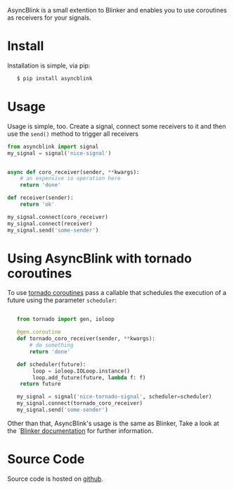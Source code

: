 AsyncBlink is a small extention to Blinker and enables you to use
coroutines as receivers for your signals.

Install
=======

Installation is simple, via pip:

```sh
   $ pip install asyncblink
```


Usage
=====

Usage is simple, too. Create a signal, connect some receivers to it
and then use the ``send()`` method to trigger all receivers

```python
from asyncblink import signal
my_signal = signal('nice-signal')


async def coro_receiver(sender, **kwargs):
    # an expensive io operation here
    return 'done'

def receiver(sender):
    return 'ok'

my_signal.connect(coro_receiver)
my_signal.connect(receiver)
my_signal.send('some-sender')
```

Using AsyncBlink with tornado coroutines
========================================

To use [tornado coroutines](http://www.tornadoweb.org/en/stable/gen.html)
pass a callable that schedules the execution of a future
using the parameter ``scheduler``:

```python

   from tornado import gen, ioloop

   @gen.coroutine
   def tornado_coro_receiver(sender, **kwargs):
       # do something
       return 'done'

   def scheduler(future):
        loop = ioloop.IOLoop.instance()
        loop.add_future(future, lambda f: f)
	return future

   my_signal = signal('nice-tornado-signal', scheduler=scheduler)
   my_signal.connect(tornado_coro_receiver)
   my_signal.send('some-sender')
```

Other than that, AsyncBlink's usage is the same as Blinker, Take a look at the
`[Blinker documentation](http://pythonhosted.org/blinker/) for further
information.


Source Code
===========

Source code is hosted on [github](https://github.com/jucacrispim/asyncblink).
